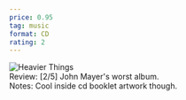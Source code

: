 ```yaml
---
price: 0.95
tag: music
format: CD
rating: 2
---
```

![Heavier Things](https://drive.google.com/uc?id=1P_S4dZdz8x7yqJaCiXSe_pxP4tBZ953A) 
<br>
Review: [2/5] John Mayer's worst album.     
Notes: Cool inside cd booklet artwork though.